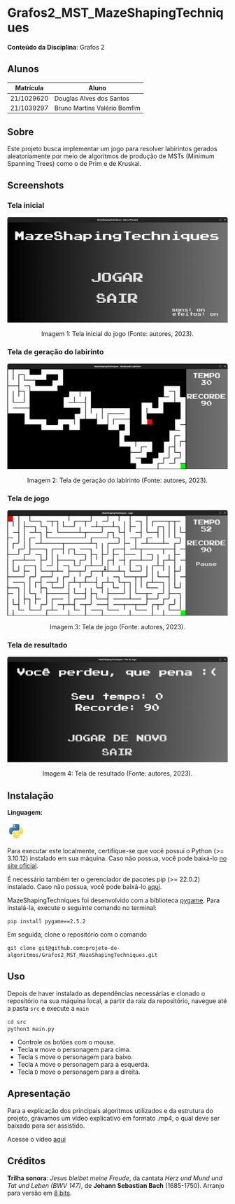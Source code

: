 # Grafos2_MST_MazeShapingTechniques

**Conteúdo da Disciplina**: Grafos 2<br>

## Alunos
|Matrícula | Aluno |
| -- | -- |
| 21/1029620 | Douglas Alves dos Santos |
| 21/1039297 | Bruno Martins Valério Bomfim |

## Sobre 
Este projeto busca implementar um jogo para resolver labirintos gerados aleatoriamente por meio de algoritmos de produção de MSTs (Minimum Spanning Trees) como o de Prim e de Kruskal.

## Screenshots
### Tela inicial
![screenshot da tela inicial](assets/screenshots/screenshot_menu_principal.png)

<center>Imagem 1: Tela inicial do jogo (Fonte: autores, 2023).</center>

### Tela de geração do labirinto
![screenshot da tela de geração](assets/screenshots/screenshot_geracao_labirinto.png)

<center>Imagem 2: Tela de geração do labirinto (Fonte: autores, 2023).</center>

### Tela de jogo
![screenshot da tela de jogo](assets/screenshots/screenshot_jogando.png)

<center>Imagem 3: Tela de jogo (Fonte: autores, 2023).</center>

### Tela de resultado 
![screenshot da tela inicial](assets/screenshots/screenshot_derrota.png)

<center>Imagem 4: Tela de resultado (Fonte: autores, 2023).</center>

## Instalação 
**Linguagem**:

<p align="left"><a href="https://www.python.org" target="_blank" rel="noreferrer"> <img src="https://raw.githubusercontent.com/devicons/devicon/master/icons/python/python-original.svg" alt="python" width="40" height="40"/> </a></p>

Para executar este localmente, certifique-se que você possui o Python (>= 3.10.12) instalado em sua máquina. Caso não possua, você pode baixá-lo [no site oficial](https://www.python.org/downloads/).

É necessário também ter o gerenciador de pacotes pip (>= 22.0.2) instalado. Caso não possua, você pode baixá-lo [aqui](https://pip.pypa.io/en/stable/installing/).

MazeShapingTechniques foi desenvolvido com a biblioteca [pygame](https://www.pygame.org/news). Para instalá-la, execute o seguinte comando no terminal:

    pip install pygame==2.5.2

Em seguida, clone o repositório com o comando

    git clone git@github.com:projeto-de-algoritmos/Grafos2_MST_MazeShapingTechniques.git
## Uso 
Depois de haver instalado as dependências necessárias e clonado o repositório na sua máquina local, a partir da raiz da repositório, navegue até a pasta `src` e execute a `main`

    cd src
    python3 main.py

- Controle os botões com o mouse.
- Tecla `W` move o personagem para cima.
- Tecla `S` move o personagem para baixo.
- Tecla `A` move o personagem para a esquerda.
- Tecla `D` move o personagem para a direita.

## Apresentação
Para a explicação dos principais algoritmos utilizados e da estrutura do projeto, gravamos um vídeo explicativo em formato .mp4, o qual deve ser baixado para ser assistido.

Acesse o vídeo [aqui](assets/apresentacao.mp4)

## Créditos
**Trilha sonora**: *Jesus bleibet meine Freude*, da cantata *Herz und Mund und Tat und Leben (BWV 147)*, de **Johann Sebastian Bach** (1685-1750). Arranjo para versão em [8 bits](https://www.youtube.com/watch?v=KUf-CmUKd1w).



